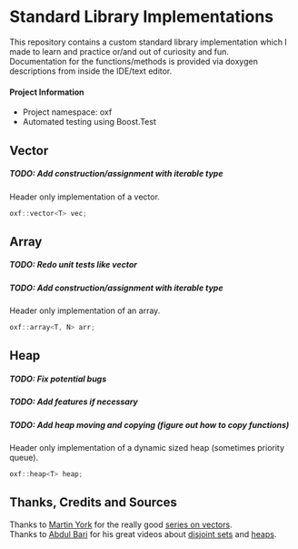 # Standard Library Implementations
This repository contains a custom standard library implementation which I made to learn and practice or/and out of curiosity and fun. <br>
Documentation for the functions/methods is provided via doxygen descriptions from inside the IDE/text editor.

#### Project Information
- Project namespace: oxf
- Automated testing using Boost.Test

## Vector
##### TODO: Add construction/assignment with iterable type
Header only implementation of a vector.
```cpp
oxf::vector<T> vec;
```

## Array
##### TODO: Redo unit tests like vector
##### TODO: Add construction/assignment with iterable type
Header only implementation of an array.
```cpp
oxf::array<T, N> arr;
```

## Heap
##### TODO: Fix potential bugs
##### TODO: Add features if necessary
##### TODO: Add heap moving and copying (figure out how to copy functions)
Header only implementation of a dynamic sized heap (sometimes priority queue).
```cpp
oxf::heap<T> heap;
```

## Thanks, Credits and Sources
Thanks to [Martin York](https://github.com/Loki-Astari) for the really good [series on vectors](https://lokiastari.com/blog/2016/02/27/vector/val.html). <br>
Thanks to [Abdul Bari](https://www.youtube.com/channel/UCZCFT11CWBi3MHNlGf019nw) for his great videos about [disjoint sets](https://www.youtube.com/watch?v=wU6udHRIkcc) and [heaps](https://www.youtube.com/watch?v=HqPJF2L5h9U).

